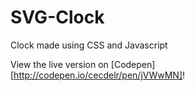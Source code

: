 # SVG-Clock
Clock made using CSS and Javascript

View the live version on [Codepen][http://codepen.io/cecdelr/pen/jVWwMN]!
